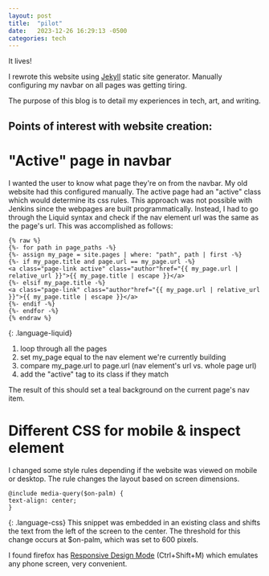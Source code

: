 ```yaml
---
layout: post
title:  "pilot"
date:   2023-12-26 16:29:13 -0500
categories: tech
---
```


It lives!

I rewrote this website using [Jekyll](https://jekyllrb.com/) static site generator. Manually configuring my navbar on all pages was getting tiring. 

The purpose of this blog is to detail my experiences in tech, art, and writing.

Points of interest with website creation:
---

"Active" page in navbar
===

I wanted the user to know what page they're on from the navbar. My old website had this configured manually. The active page had an "active" class which would determine its css rules. This approach was not possible with Jenkins since the webpages are built programmatically. Instead, I had to go through the Liquid syntax and check if the nav element url was the same as the page's url. This was accomplished as follows:
~~~
{% raw %}
{%- for path in page_paths -%}
{%- assign my_page = site.pages | where: "path", path | first -%}
{%- if my_page.title and page.url == my_page.url -%}
<a class="page-link active" class="author"href="{{ my_page.url | relative_url }}">{{ my_page.title | escape }}</a>
{%- elsif my_page.title -%}
<a class="page-link" class="author"href="{{ my_page.url | relative_url }}">{{ my_page.title | escape }}</a>
{%- endif -%}
{%- endfor -%}
{% endraw %}
~~~
{: .language-liquid}
1. loop through all the pages
2. set my_page equal to the nav element we're currently building
3. compare my_page.url to page.url (nav element's url vs. whole page url)
4. add the "active" tag to its class if they match

The result of this should set a teal background on the current page's nav item.

Different CSS for mobile & inspect element
===

I changed some style rules depending if the website was viewed on mobile or desktop. The rule changes the layout based on screen dimensions. 

~~~
@include media-query($on-palm) {
text-align: center;
}
~~~
{: .language-css}
This snippet was embedded in an existing class and shifts the text from the left of the screen to the center. The threshold for this change occurs at $on-palm, which was set to 600 pixels.

I found firefox has [Responsive Design Mode](https://firefox-source-docs.mozilla.org/devtools-user/responsive_design_mode/) (Ctrl+Shift+M) which emulates any phone screen, very convenient.